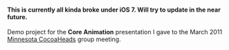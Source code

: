 #### This is currently all kinda broke under iOS 7.  Will try to update in the near future.

Demo project for the **Core Animation** presentation I gave to the March 2011 [Minnesota CocoaHeads](http://www.cocoaheadsmn.org/) group meeting.